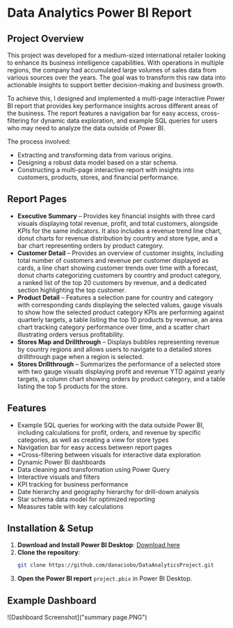 # Data Analytics Power BI Report

## Project Overview
This project was developed for a medium-sized international retailer looking to enhance its business intelligence capabilities. With operations in multiple regions, the company had accumulated large volumes of sales data from various sources over the years. The goal was to transform this raw data into actionable insights to support better decision-making and business growth.

To achieve this, I designed and implemented a multi-page interactive Power BI report that provides key performance insights across different areas of the business. The report features a navigation bar for easy access, cross-filtering for dynamic data exploration, and example SQL queries for users who may need to analyze the data outside of Power BI.

The process involved:
- Extracting and transforming data from various origins.
- Designing a robust data model based on a star schema.
- Constructing a multi-page interactive report with insights into customers, products, stores, and financial performance.


## Report Pages
- **Executive Summary** – Provides key financial insights with three card visuals displaying total revenue, profit, and total customers, alongside KPIs for the same indicators. It also includes a revenue trend line chart, donut charts for revenue distribution by country and store type, and a bar chart representing orders by product category.
- **Customer Detail** – Provides an overview of customer insights, including total number of customers and revenue per customer displayed as cards, a line chart showing customer trends over time with a forecast, donut charts categorizing customers by country and product category, a ranked list of the top 20 customers by revenue, and a dedicated section highlighting the top customer.
- **Product Detail** – Features a selection pane for country and category with corresponding cards displaying the selected values, gauge visuals to show how the selected product category KPIs are performing against quarterly targets, a table listing the top 10 products by revenue, an area chart tracking category performance over time, and a scatter chart illustrating orders versus profitability.
- **Stores Map and Drillthrough** – Displays bubbles representing revenue by country regions and allows users to navigate to a detailed stores drillthrough page when a region is selected.
- **Stores Drillthrough** – Summarizes the performance of a selected store with two gauge visuals displaying profit and revenue YTD against yearly targets, a column chart showing orders by product category, and a table listing the top 5 products for the store.

## Features
- Example SQL queries for working with the data outside Power BI, including calculations for profit, orders, and revenue by specific categories, as well as creating a view for store types
- Navigation bar for easy access between report pages
- *Cross-filtering between visuals for interactive data exploration
- Dynamic Power BI dashboards
- Data cleaning and transformation using Power Query
- Interactive visuals and filters
- KPI tracking for business performance
- Date hierarchy and geography hierarchy for drill-down analysis
- Star schema data model for optimized reporting
- Measures table with key calculations

## Installation & Setup
1. **Download and Install Power BI Desktop**: [Download here](https://powerbi.microsoft.com/)
2. **Clone the repository**:
   ```sh
   git clone https://github.com/danaciobo/DataAnalyticsProject.git
   ```
3. **Open the Power BI report** `project.pbix` in Power BI Desktop.


## Example Dashboard
![Dashboard Screenshot]("summary page.PNG")


